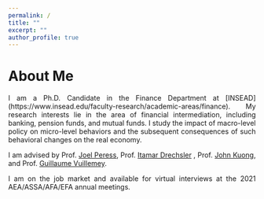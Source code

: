 ```yaml
---
permalink: /
title: ""
excerpt: ""
author_profile: true
---
```


# About Me
<p style="text-align:justify">
I am a Ph.D. Candidate in the Finance Department at [INSEAD](https://www.insead.edu/faculty-research/academic-areas/finance). My research interests lie in the area of financial intermediation, including banking, pension funds, and mutual funds. I study the impact of macro-level policy on micro-level behaviors and the subsequent consequences of such behavioral changes on the real economy.</p>

<p style="text-align:justify">I am advised by Prof. <a href="https://faculty.insead.edu/joel-peress/home" target="_blank">Joel Peress</a>, Prof. <a href="https://sites.google.com/site/idrechsl/" target="_blank">Itamar Drechsler</a> ,  Prof. <a href="https://sites.google.com/site/johnkuongkcf/home" target="_blank">John Kuong</a>, and Prof. <a href="https://sites.google.com/site/guillaumevuillemey/home" target="_blank">Guillaume Vuillemey</a>.</p>

<p style="text-align:justify">I am on the job market and available for virtual interviews at the 2021 AEA/ASSA/AFA/EFA annual meetings.</p>

<!-- 
I received my Bachelor’s Degree in Risk Management Science at the Chinese University of Hong Kong, and Master's Degree in Statistics at the University of British Columbia. 
 
---
# Recent News
* Oct 7, 2020: Revised draft [“JMP”](../files/JMP_Jinyuan.pdf)
* Jul 10, 2020:  Revised draft ["Flight to Bitcoin"](https://papers.ssrn.com/sol3/papers.cfm?abstract_id=3278469)
-->

